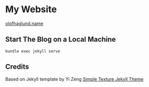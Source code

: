 # My Website

[olofhaglund.name](https://olofhaglund.name/)

## Start The Blog on a Local Machine
```
bundle exec jekyll serve
```

## Credits
Based on Jekyll template by Yi Zeng [Simple Texture Jekyll Theme](https://github.com/yizeng/jekyll-theme-simple-texture)
